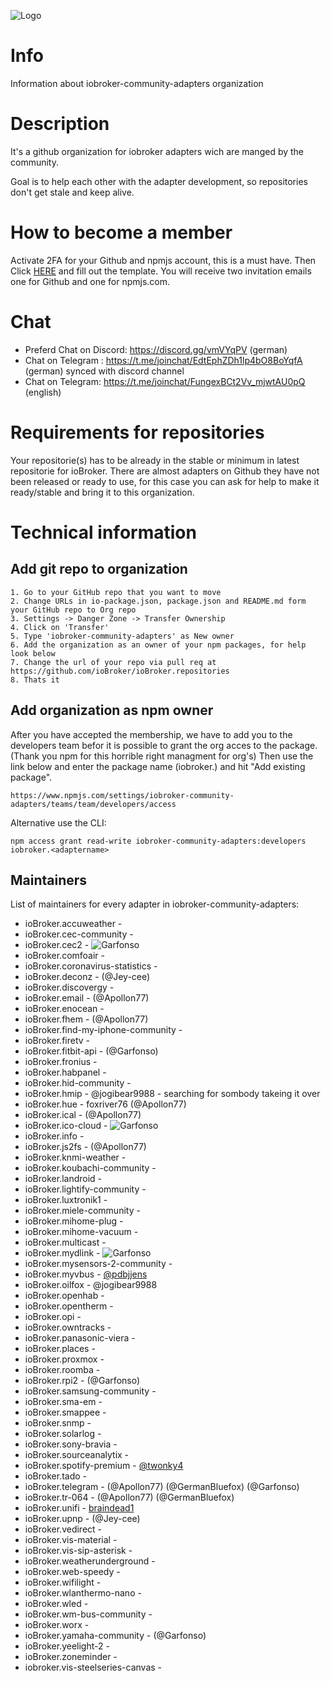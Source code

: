 ![Logo](https://avatars1.githubusercontent.com/u/46189175?s=400&u=44752d5acd9de2cacf9ded7cdab819cd099a7213&v=4)

# Info
Information about iobroker-community-adapters organization

# Description
It's a github organization for iobroker adapters wich are manged by the community.

Goal is to help each other with the adapter development, so repositories don't get stale and keep alive.

# How to become a member

Activate 2FA for your Github and npmjs account, this is a must have. 
Then Click [HERE](https://github.com/iobroker-community-adapters/info/issues/new?assignees=Jey-Cee&labels=new+member&template=please-add-me-as-member.md&title=Please+add+me+as+a+member) and fill out the template.
You will receive two invitation emails one for Github and one for npmjs.com. 

# Chat 

- Preferd Chat on Discord: https://discord.gg/vmVYqPV (german) 
- Chat on Telegram : https://t.me/joinchat/EdtEphZDh1lp4bO8BoYqfA (german) synced with discord channel
- Chat on Telegram: https://t.me/joinchat/FungexBCt2Vv_mjwtAU0pQ (english)

# Requirements for repositories

Your repositorie(s) has to be already in the stable or minimum in latest repositorie for ioBroker. There are almost adapters on Github they have not been released or ready to use, for this case you can ask for help to make it ready/stable and bring it to this organization.

# Technical information

## Add git repo to organization

    1. Go to your GitHub repo that you want to move
    2. Change URLs in io-package.json, package.json and README.md form your GitHub repo to Org repo 
    3. Settings -> Danger Zone -> Transfer Ownership
    4. Click on 'Transfer'
    5. Type 'iobroker-community-adapters' as New owner
    6. Add the organization as an owner of your npm packages, for help look below
    7. Change the url of your repo via pull req at https://github.com/ioBroker/ioBroker.repositories
    8. Thats it

## Add organization as npm owner

After you have accepted the membership, we have to add you to the developers team befor it is possible to grant the org acces to the package. (Thank you npm for this horrible right managment for org's)
Then use the link below and enter the package name (iobroker.<adaptername>) and hit "Add existing package".
    
    https://www.npmjs.com/settings/iobroker-community-adapters/teams/team/developers/access
    
Alternative use the CLI:
    
    npm access grant read-write iobroker-community-adapters:developers iobroker.<adaptername>
    
## Maintainers
List of maintainers for every adapter in iobroker-community-adapters:

* ioBroker.accuweather - 
* ioBroker.cec-community - 
* ioBroker.cec2 - ![Garfonso](https://github.com/Garfonso/)
* ioBroker.comfoair - 
* ioBroker.coronavirus-statistics - 
* ioBroker.deconz - (@Jey-cee)
* ioBroker.discovergy - 
* ioBroker.email - (@Apollon77)
* ioBroker.enocean - 
* ioBroker.fhem - (@Apollon77)
* ioBroker.find-my-iphone-community - 
* ioBroker.firetv - 
* ioBroker.fitbit-api - (@Garfonso)
* ioBroker.fronius - 
* ioBroker.habpanel - 
* ioBroker.hid-community - 
* ioBroker.hmip - @jogibear9988 - searching for sombody takeing it over
* ioBroker.hue - foxriver76 (@Apollon77)
* ioBroker.ical - (@Apollon77)
* ioBroker.ico-cloud - ![Garfonso](https://github.com/Garfonso/)
* ioBroker.info -
* ioBroker.js2fs - (@Apollon77)
* ioBroker.knmi-weather - 
* ioBroker.koubachi-community - 
* ioBroker.landroid - 
* ioBroker.lightify-community - 
* ioBroker.luxtronik1 - 
* ioBroker.miele-community - 
* ioBroker.mihome-plug - 
* ioBroker.mihome-vacuum - 
* ioBroker.multicast - 
* ioBroker.mydlink - ![Garfonso](https://github.com/Garfonso/)
* ioBroker.mysensors-2-community - 
* ioBroker.myvbus - [@pdbjjens](https://github.com/pdbjjens/)
* ioBroker.oilfox - @jogibear9988
* ioBroker.openhab - 
* ioBroker.opentherm - 
* ioBroker.opi - 
* ioBroker.owntracks - 
* ioBroker.panasonic-viera - 
* ioBroker.places - 
* ioBroker.proxmox - 
* ioBroker.roomba - 
* ioBroker.rpi2 - (@Garfonso)
* ioBroker.samsung-community - 
* ioBroker.sma-em - 
* ioBroker.smappee - 
* ioBroker.snmp - 
* ioBroker.solarlog - 
* ioBroker.sony-bravia - 
* ioBroker.sourceanalytix - 
* ioBroker.spotify-premium - [@twonky4](https://github.com/twonky4/)
* ioBroker.tado - 
* ioBroker.telegram - (@Apollon77) (@GermanBluefox) (@Garfonso)
* ioBroker.tr-064 - (@Apollon77) (@GermanBluefox)
* ioBroker.unifi - [braindead1](https://github.com/braindead1/)
* ioBroker.upnp - (@Jey-cee)
* ioBroker.vedirect - 
* ioBroker.vis-material - 
* ioBroker.vis-sip-asterisk - 
* ioBroker.weatherunderground - 
* ioBroker.web-speedy - 
* ioBroker.wifilight - 
* ioBroker.wlanthermo-nano - 
* ioBroker.wled - 
* ioBroker.wm-bus-community - 
* ioBroker.worx - 
* ioBroker.yamaha-community - (@Garfonso)
* ioBroker.yeelight-2 - 
* ioBroker.zoneminder - 
* iobroker.vis-steelseries-canvas - 
